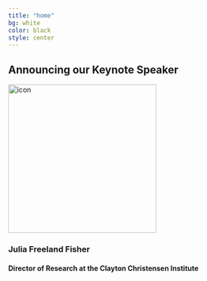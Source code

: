 ```yaml
---
title: "home"
bg: white
color: black
style: center
---
```


## Announcing our Keynote Speaker

<img src="https://github.com/WCSD6/TheGreeleyBlendedLearningSummit/blob/gh-pages/img/image001.jpg?raw=true" alt="icon" style="width:300px;">

### Julia Freeland Fisher

#### Director of Research at the Clayton Christensen Institute
